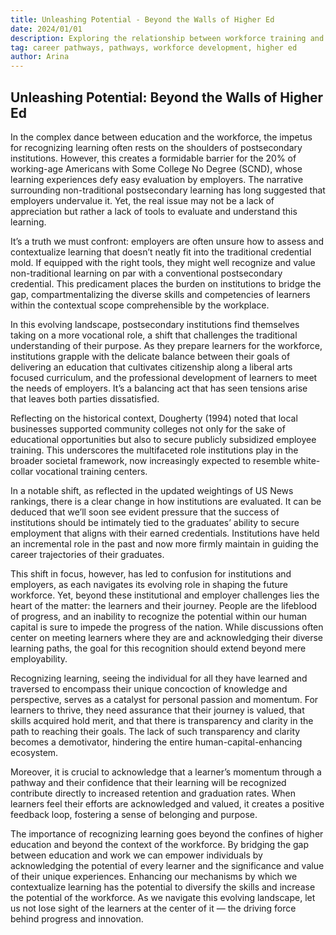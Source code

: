 ```yaml
---
title: Unleashing Potential - Beyond the Walls of Higher Ed
date: 2024/01/01
description: Exploring the relationship between workforce training and higher ed.
tag: career pathways, pathways, workforce development, higher ed
author: Arina
---
```


## Unleashing Potential: Beyond the Walls of Higher Ed

In the complex dance between education and the workforce, the impetus for recognizing learning often rests on the shoulders of postsecondary institutions. However, this creates a formidable barrier for the 20% of working-age Americans with Some College No Degree (SCND), whose learning experiences defy easy evaluation by employers. The narrative surrounding non-traditional postsecondary learning has long suggested that employers undervalue it. Yet, the real issue may not be a lack of appreciation but rather a lack of tools to evaluate and understand this learning.

It’s a truth we must confront: employers are often unsure how to assess and contextualize learning that doesn’t neatly fit into the traditional credential mold. If equipped with the right tools, they might well recognize and value non-traditional learning on par with a conventional postsecondary credential. This predicament places the burden on institutions to bridge the gap, compartmentalizing the diverse skills and competencies of learners within the contextual scope comprehensible by the workplace.

In this evolving landscape, postsecondary institutions find themselves taking on a more vocational role, a shift that challenges the traditional understanding of their purpose. As they prepare learners for the workforce, institutions grapple with the delicate balance between their goals of delivering an education that cultivates citizenship along a liberal arts focused curriculum, and the professional development of learners to meet the needs of employers. It’s a balancing act that has seen tensions arise that leaves both parties dissatisfied.

Reflecting on the historical context, Dougherty (1994) noted that local businesses supported community colleges not only for the sake of educational opportunities but also to secure publicly subsidized employee training. This underscores the multifaceted role institutions play in the broader societal framework, now increasingly expected to resemble white-collar vocational training centers.

In a notable shift, as reflected in the updated weightings of US News rankings, there is a clear change in how institutions are evaluated. It can be deduced that we’ll soon see evident pressure that the success of institutions should be intimately tied to the graduates’ ability to secure employment that aligns with their earned credentials. Institutions have held an incremental role in the past and now more firmly maintain in guiding the career trajectories of their graduates.

This shift in focus, however, has led to confusion for institutions and employers, as each navigates its evolving role in shaping the future workforce. Yet, beyond these institutional and employer challenges lies the heart of the matter: the learners and their journey. People are the lifeblood of progress, and an inability to recognize the potential within our human capital is sure to impede the progress of the nation. While discussions often center on meeting learners where they are and acknowledging their diverse learning paths, the goal for this recognition should extend beyond mere employability.

Recognizing learning, seeing the individual for all they have learned and traversed to encompass their unique concoction of knowledge and perspective, serves as a catalyst for personal passion and momentum. For learners to thrive, they need assurance that their journey is valued, that skills acquired hold merit, and that there is transparency and clarity in the path to reaching their goals. The lack of such transparency and clarity becomes a demotivator, hindering the entire human-capital-enhancing ecosystem.

Moreover, it is crucial to acknowledge that a learner’s momentum through a pathway and their confidence that their learning will be recognized contribute directly to increased retention and graduation rates. When learners feel their efforts are acknowledged and valued, it creates a positive feedback loop, fostering a sense of belonging and purpose.

The importance of recognizing learning goes beyond the confines of higher education and beyond the context of the workforce. By bridging the gap between education and work we can empower individuals by acknowledging the potential of every learner and the significance and value of their unique experiences. Enhancing our mechanisms by which we contextualize learning has the potential to diversify the skills and increase the potential of the workforce. As we navigate this evolving landscape, let us not lose sight of the learners at the center of it — the driving force behind progress and innovation.
